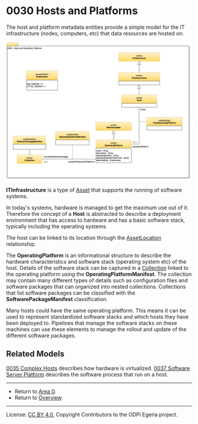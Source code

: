 <!-- SPDX-License-Identifier: CC-BY-4.0 -->
<!-- Copyright Contributors to the ODPi Egeria project. -->

# 0030 Hosts and Platforms

The host and platform metadata entities provide a simple model for the
IT infrastructure (nodes, computers, etc) that data resources are hosted on.

![UML](0030-Hosts-and-Platforms.png#pagewidth)

**ITInfrastructure** is a type of [Asset](0010-Base-Model.md) that supports the running
of software systems.

In today's systems, hardware is managed to get the maximum use out of it.
Therefore the concept of a **Host** is abstracted to describe a deployment environment
that has access to hardware and has a basic software stack, typically including the operating systems.

The host can be linked to its location through the [AssetLocation](0025-Locations.md) relationship.

The **OperatingPlatform** is an informational structure to describe the
hardware characteristics and software stack (operating system etc) of the host.
Details of the software stack can be captured in a [Collection](0021-Collections.md)
linked to the operating platform using the **OperatingPlatformManifest**.
The collection may contain many different types of details such as configuration files and software packages that can
organized into nested collections.
Collections that list software packages can be classified with the **SoftwarePackageManifest**
classification.

Many hosts could have the same operating platform.  This means it can be used to
represent standardized software stacks and which hosts
they have been deployed to.  Pipelines that manage the software stacks on these machines can use these elements to
manage the rollout and update of the different software packages.

## Related Models

[0035 Complex Hosts](0035-Complex-Hosts.md) describes how hardware is virtualized.
[0037 Software Server Platform](0037-Software-Server-Platforms.md) describes the software process that run on a host.

----

* Return to [Area 0](Area-0-models.md).
* Return to [Overview](.).


----
License: [CC BY 4.0](https://creativecommons.org/licenses/by/4.0/),
Copyright Contributors to the ODPi Egeria project.